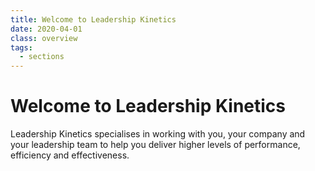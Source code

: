 ```yaml
---
title: Welcome to Leadership Kinetics
date: 2020-04-01
class: overview
tags:
  - sections
---
```

# Welcome to Leadership Kinetics
Leadership Kinetics specialises in working with you, your company and your leadership team to help you deliver higher levels of performance, efficiency and effectiveness.